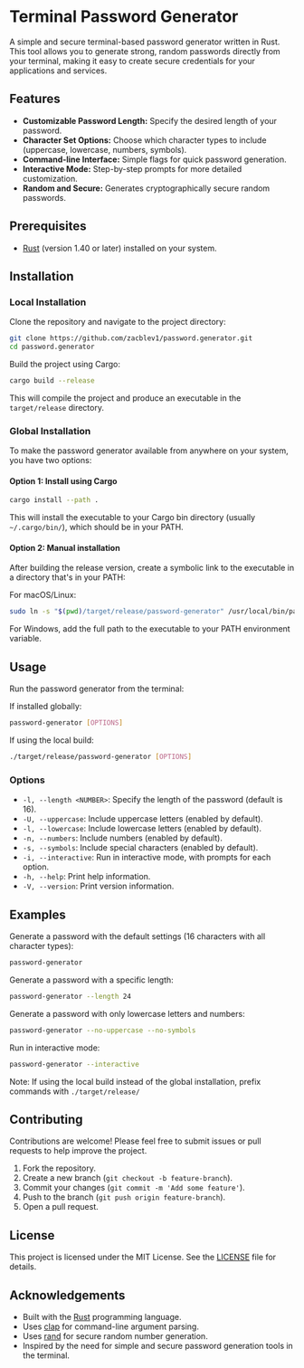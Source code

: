 # Terminal Password Generator

A simple and secure terminal-based password generator written in Rust. This tool allows you to generate strong, random passwords directly from your terminal, making it easy to create secure credentials for your applications and services.

## Features

- **Customizable Password Length:** Specify the desired length of your password.
- **Character Set Options:** Choose which character types to include (uppercase, lowercase, numbers, symbols).
- **Command-line Interface:** Simple flags for quick password generation.
- **Interactive Mode:** Step-by-step prompts for more detailed customization.
- **Random and Secure:** Generates cryptographically secure random passwords.

## Prerequisites

- [Rust](https://www.rust-lang.org/tools/install) (version 1.40 or later) installed on your system.

## Installation

### Local Installation

Clone the repository and navigate to the project directory:

```bash
git clone https://github.com/zacblev1/password.generator.git
cd password.generator
```

Build the project using Cargo:

```bash
cargo build --release
```

This will compile the project and produce an executable in the `target/release` directory.

### Global Installation

To make the password generator available from anywhere on your system, you have two options:

#### Option 1: Install using Cargo

```bash
cargo install --path .
```

This will install the executable to your Cargo bin directory (usually `~/.cargo/bin/`), which should be in your PATH.

#### Option 2: Manual installation

After building the release version, create a symbolic link to the executable in a directory that's in your PATH:

For macOS/Linux:
```bash
sudo ln -s "$(pwd)/target/release/password-generator" /usr/local/bin/password-generator
```

For Windows, add the full path to the executable to your PATH environment variable.

## Usage

Run the password generator from the terminal:

If installed globally:
```bash
password-generator [OPTIONS]
```

If using the local build:
```bash
./target/release/password-generator [OPTIONS]
```

### Options

- `-l, --length <NUMBER>`: Specify the length of the password (default is 16).
- `-U, --uppercase`: Include uppercase letters (enabled by default).
- `-l, --lowercase`: Include lowercase letters (enabled by default).
- `-n, --numbers`: Include numbers (enabled by default).
- `-s, --symbols`: Include special characters (enabled by default).
- `-i, --interactive`: Run in interactive mode, with prompts for each option.
- `-h, --help`: Print help information.
- `-V, --version`: Print version information.

## Examples

Generate a password with the default settings (16 characters with all character types):

```bash
password-generator
```

Generate a password with a specific length:

```bash
password-generator --length 24
```

Generate a password with only lowercase letters and numbers:

```bash
password-generator --no-uppercase --no-symbols
```

Run in interactive mode:

```bash
password-generator --interactive
```

Note: If using the local build instead of the global installation, prefix commands with `./target/release/`

## Contributing

Contributions are welcome! Please feel free to submit issues or pull requests to help improve the project.

1. Fork the repository.
2. Create a new branch (`git checkout -b feature-branch`).
3. Commit your changes (`git commit -m 'Add some feature'`).
4. Push to the branch (`git push origin feature-branch`).
5. Open a pull request.

## License

This project is licensed under the MIT License. See the [LICENSE](LICENSE) file for details.

## Acknowledgements

- Built with the [Rust](https://www.rust-lang.org/) programming language.
- Uses [clap](https://github.com/clap-rs/clap) for command-line argument parsing.
- Uses [rand](https://github.com/rust-random/rand) for secure random number generation.
- Inspired by the need for simple and secure password generation tools in the terminal.